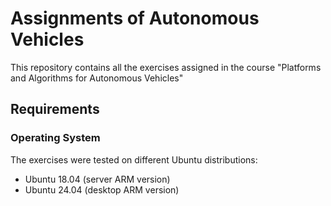 # Assignments of Autonomous Vehicles

This repository contains all the exercises assigned in the course "Platforms and Algorithms for Autonomous Vehicles"
## Requirements

### Operating System
The exercises were tested on different Ubuntu distributions:
- Ubuntu 18.04 (server ARM version)
- Ubuntu 24.04 (desktop ARM version)